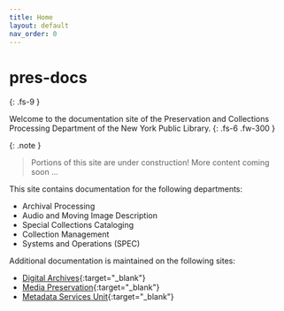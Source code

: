 ```yaml
---
title: Home
layout: default
nav_order: 0
---
```


# pres-docs
{: .fs-9 }

Welcome to the documentation site of the Preservation and Collections Processing Department of the New York Public Library.
{: .fs-6 .fw-300 }

{: .note }
> Portions of this site are under construction! 
> More content coming soon ...

This site contains documentation for the following departments:
- Archival Processing
- Audio and Moving Image Description
- Special Collections Cataloging 
- Collection Management 
- Systems and Operations (SPEC)

Additional documentation is maintained on the following sites:
- [Digital Archives](https://nypl.github.io/digarch/){:target="_blank"}
- [Media Preservation](https://nypl.github.io/ami-preservation/){:target="_blank"}
- [Metadata Services Unit](https://nypl.github.io/metadata-documentation/){:target="_blank"}


